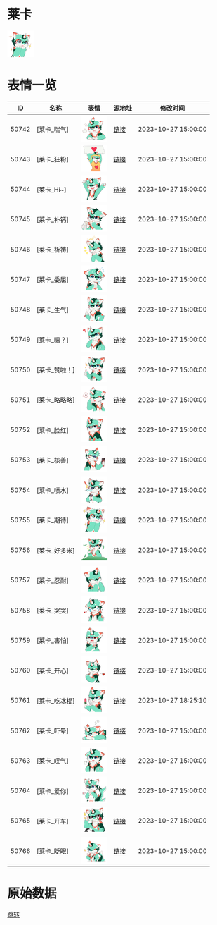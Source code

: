 # 莱卡

<img src="./cover.png" height="60" alt="cover" />

# 表情一览

|ID|名称|表情|源地址|修改时间|
|----|----|----|----|----|
|50742|[莱卡_喘气]|<img src="./pic/050742_%5B莱卡_喘气%5D.png" height="60" alt="喘气"/>|[链接](https://i0.hdslb.com/bfs/garb/b5abad6f22ec3f6911dc4be0a05adb4d395b9aeb.png)|2023-10-27 15:00:00|
|50743|[莱卡_狂粉]|<img src="./pic/050743_%5B莱卡_狂粉%5D.png" height="60" alt="狂粉"/>|[链接](https://i0.hdslb.com/bfs/garb/0966ffa92744fc713cb815b2a3d7d4b80feaf884.png)|2023-10-27 15:00:00|
|50744|[莱卡_Hi~]|<img src="./pic/050744_%5B莱卡_Hi~%5D.png" height="60" alt="Hi~"/>|[链接](https://i0.hdslb.com/bfs/garb/0d0027bd9513c62880ee79791d3667524c57b338.png)|2023-10-27 15:00:00|
|50745|[莱卡_补钙]|<img src="./pic/050745_%5B莱卡_补钙%5D.png" height="60" alt="补钙"/>|[链接](https://i0.hdslb.com/bfs/garb/b5d4da9b013448ba037b14ecccfe4d997ef065e6.png)|2023-10-27 15:00:00|
|50746|[莱卡_祈祷]|<img src="./pic/050746_%5B莱卡_祈祷%5D.png" height="60" alt="祈祷"/>|[链接](https://i0.hdslb.com/bfs/garb/1bdd9c269720f74398c0504714c0f49e1570d678.png)|2023-10-27 15:00:00|
|50747|[莱卡_委屈]|<img src="./pic/050747_%5B莱卡_委屈%5D.png" height="60" alt="委屈"/>|[链接](https://i0.hdslb.com/bfs/garb/e9a8bd280aa0643e6a71fa8c020d40a04d224398.png)|2023-10-27 15:00:00|
|50748|[莱卡_生气]|<img src="./pic/050748_%5B莱卡_生气%5D.png" height="60" alt="生气"/>|[链接](https://i0.hdslb.com/bfs/garb/230ae2161c7fae2399ea5542ac18762d38461cec.png)|2023-10-27 15:00:00|
|50749|[莱卡_嗯？]|<img src="./pic/050749_%5B莱卡_嗯？%5D.png" height="60" alt="嗯？"/>|[链接](https://i0.hdslb.com/bfs/garb/7a3ade1042571e3cc1db85a5730f4024d21931f4.png)|2023-10-27 15:00:00|
|50750|[莱卡_赞啦！]|<img src="./pic/050750_%5B莱卡_赞啦！%5D.png" height="60" alt="赞啦！"/>|[链接](https://i0.hdslb.com/bfs/garb/c196146eda6d2b8d006bcb2fb4a7ffdd9a30dcc8.png)|2023-10-27 15:00:00|
|50751|[莱卡_略略略]|<img src="./pic/050751_%5B莱卡_略略略%5D.png" height="60" alt="略略略"/>|[链接](https://i0.hdslb.com/bfs/garb/67b5cf6685409512430969c6621864cc9884a9e1.png)|2023-10-27 15:00:00|
|50752|[莱卡_脸红]|<img src="./pic/050752_%5B莱卡_脸红%5D.png" height="60" alt="脸红"/>|[链接](https://i0.hdslb.com/bfs/garb/ba81bace514d6ae5be5eea90a3e09c4b910b1bcb.png)|2023-10-27 15:00:00|
|50753|[莱卡_核善]|<img src="./pic/050753_%5B莱卡_核善%5D.png" height="60" alt="核善"/>|[链接](https://i0.hdslb.com/bfs/garb/aa5e21ea0a7e87b2a4ccd122305e81c2d0ca1166.png)|2023-10-27 15:00:00|
|50754|[莱卡_喷水]|<img src="./pic/050754_%5B莱卡_喷水%5D.png" height="60" alt="喷水"/>|[链接](https://i0.hdslb.com/bfs/garb/ddcc6711e7cf27c38e2e659fa8afe05f5ba9b0ec.png)|2023-10-27 15:00:00|
|50755|[莱卡_期待]|<img src="./pic/050755_%5B莱卡_期待%5D.png" height="60" alt="期待"/>|[链接](https://i0.hdslb.com/bfs/garb/f19bec697096028840e21d801d93aa8e6beae8a8.png)|2023-10-27 15:00:00|
|50756|[莱卡_好多米]|<img src="./pic/050756_%5B莱卡_好多米%5D.png" height="60" alt="好多米"/>|[链接](https://i0.hdslb.com/bfs/garb/a4e6d056663710f55e9001d673ed04d14c17b4d4.png)|2023-10-27 15:00:00|
|50757|[莱卡_忍耐]|<img src="./pic/050757_%5B莱卡_忍耐%5D.png" height="60" alt="忍耐"/>|[链接](https://i0.hdslb.com/bfs/garb/540f7220ed9e3a089232d214d02855c7a60beff9.png)|2023-10-27 15:00:00|
|50758|[莱卡_哭哭]|<img src="./pic/050758_%5B莱卡_哭哭%5D.png" height="60" alt="哭哭"/>|[链接](https://i0.hdslb.com/bfs/garb/cf02a0958ecaef9201a4be0e308bc299a5290246.png)|2023-10-27 15:00:00|
|50759|[莱卡_害怕]|<img src="./pic/050759_%5B莱卡_害怕%5D.png" height="60" alt="害怕"/>|[链接](https://i0.hdslb.com/bfs/garb/0809318fc60fa9e17e3c09419214bd267137000d.png)|2023-10-27 15:00:00|
|50760|[莱卡_开心]|<img src="./pic/050760_%5B莱卡_开心%5D.png" height="60" alt="开心"/>|[链接](https://i0.hdslb.com/bfs/garb/3c218a1c35436f6cd5fa5ca60c9b991818fba990.png)|2023-10-27 15:00:00|
|50761|[莱卡_吃冰棍]|<img src="./pic/050761_%5B莱卡_吃冰棍%5D.png" height="60" alt="吃冰棍"/>|[链接](https://i0.hdslb.com/bfs/garb/0bbc65e8a3cec08cfd5d11e474688ca2986e788a.png)|2023-10-27 18:25:10|
|50762|[莱卡_吓晕]|<img src="./pic/050762_%5B莱卡_吓晕%5D.png" height="60" alt="吓晕"/>|[链接](https://i0.hdslb.com/bfs/garb/e146881ce5e453e264a4cbfdfa313b3d45c90868.png)|2023-10-27 15:00:00|
|50763|[莱卡_叹气]|<img src="./pic/050763_%5B莱卡_叹气%5D.png" height="60" alt="叹气"/>|[链接](https://i0.hdslb.com/bfs/garb/c0797f0aa4c73088b50fb95f468d94e536fa70ea.png)|2023-10-27 15:00:00|
|50764|[莱卡_爱你]|<img src="./pic/050764_%5B莱卡_爱你%5D.png" height="60" alt="爱你"/>|[链接](https://i0.hdslb.com/bfs/garb/d7769dda8830fb3e57bf87d017ce50335b4111df.png)|2023-10-27 15:00:00|
|50765|[莱卡_开车]|<img src="./pic/050765_%5B莱卡_开车%5D.png" height="60" alt="开车"/>|[链接](https://i0.hdslb.com/bfs/garb/56d5e7c49dc07d44065d0aa7609f53e2fe6c0fe2.png)|2023-10-27 15:00:00|
|50766|[莱卡_眨眼]|<img src="./pic/050766_%5B莱卡_眨眼%5D.png" height="60" alt="眨眼"/>|[链接](https://i0.hdslb.com/bfs/garb/a16e4317da57cfed48a77d2435a65e8abe854499.png)|2023-10-27 15:00:00|

# 原始数据

[跳转](./raw.json)

